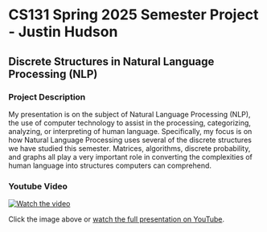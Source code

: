 # CS131 Spring 2025 Semester Project - Justin Hudson
## Discrete Structures in Natural Language Processing (NLP)
### Project Description
My presentation is on the subject of Natural Language Processing (NLP), the use of computer technology to assist in the processing, categorizing, analyzing, or interpreting of human language. Specifically, my focus is on how Natural Language Processing uses several of the discrete structures we have studied this semester. Matrices, algorithms, discrete probability, and graphs all play a very important role in converting the complexities of human language into structures computers can comprehend.
### Youtube Video
[![Watch the video](https://img.youtube.com/vi/CixG_yr5UVM/0.jpg)](https://www.youtube.com/watch?v=CixG_yr5UVM)

Click the image above or [watch the full presentation on YouTube](https://www.youtube.com/watch?v=CixG_yr5UVM).
